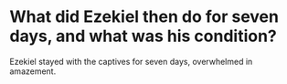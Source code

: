 # What did Ezekiel then do for seven days, and what was his condition?

Ezekiel stayed with the captives for seven days, overwhelmed in amazement.
